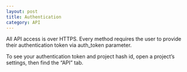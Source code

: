 ```yaml
---
layout: post
title: Authentication
category: API
---
```


All API access is over HTTPS. Every method requires the user to provide their authentication token via auth_token parameter.

To see your authentication token and project hash id, open a project’s settings, then find the “API” tab.

